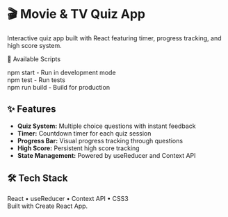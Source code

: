 # 🎬 Movie & TV Quiz App

Interactive quiz app built with React featuring timer, progress tracking, and high score system.

📜 Available Scripts

npm start - Run in development mode
<br/>
npm test - Run tests
<br/>
npm run build - Build for production

## ✨ Features

- **Quiz System:** Multiple choice questions with instant feedback
- **Timer:** Countdown timer for each quiz session
- **Progress Bar:** Visual progress tracking through questions
- **High Score:** Persistent high score tracking
- **State Management:** Powered by useReducer and Context API

## 🛠️ Tech Stack
React • useReducer • Context API • CSS3
<br/>
Built with Create React App.
